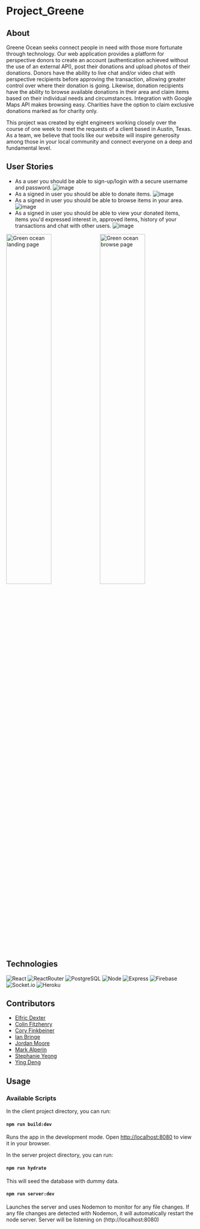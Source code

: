 # Project_Greene

## About
Greene Ocean seeks connect people in need with those more fortunate through technology. Our web application provides a platform for perspective donors to create an account (authentication achieved without the use of an external API), post their donations and upload photos of their donations. Donors have the ability to live chat and/or video chat with perspective recipients before approving the transaction, allowing greater control over where their donation is going. Likewise, donation recipients have the ability to browse available donations in their area and claim items based on their individual needs and circumstances. Integration with Google Maps API makes browsing easy. Charities have the option to claim exclusive donations marked as for charity only.

This project was created by eight engineers working closely over the course of one week to meet the requests of a client based in Austin, Texas. As a team, we believe that tools like our website will inspire generosity among those in your local community and connect everyone on a deep and fundamental level.

## User Stories
- As a user you should be able to sign-up/login with a secure username and password.
![image](images/login.jpg)
- As a signed in user you should be able to donate items.
![image](images/donate.gif)
- As a signed in user you should be able to browse items in your area.
![image](images/map.gif)
- As a signed in user you should be able to view your donated items, items you'd expressed interest in, approved items, history of your transactions and chat with other users.
![image](images/videoChat.gif)

<img src="https://i.imgur.com/KLruRtZ.png" alt="Green ocean landing page" width="49%" height="auto" />  <img src="https://i.imgur.com/tucUhtK.png" alt="Green ocean browse page" width="49%" height="auto" />

## Technologies
![React](https://img.shields.io/badge/-React-61DAFB?logo=react&logoColor=white&style=for-the-badge)
![ReactRouter](https://img.shields.io/badge/React_Router-CA4245?style=for-the-badge&logo=react-router&logoColor=white)
![PostgreSQL](https://img.shields.io/badge/-PostgreSQL-4169E1?logo=postgresql&logoColor=white&style=for-the-badge)
![Node](https://img.shields.io/badge/-Node-9ACD32?logo=node.js&logoColor=white&style=for-the-badge)
![Express](https://img.shields.io/badge/-Express-DCDCDC?logo=express&logoColor=black&style=for-the-badge)
![Firebase](https://img.shields.io/badge/-Firebase-FFD700?logo=firebase&logoColor=white&style=for-the-badge)
![Socket.io](https://img.shields.io/badge/Socket.io-010101?&style=for-the-badge&logo=Socket.io&logoColor=white)
![Heroku](https://img.shields.io/badge/Heroku-430098?style=for-the-badge&logo=heroku&logoColor=white)

## Contributors
* [Elfric Dexter](https://github.com/7socks)
* [Colin Fitzhenry](https://github.com/cgf5033)
* [Cory Finkbeiner](https://github.com/coryFinkbeiner)
* [Ian Bringe](https://github.com/Doobss)
* [Jordan Moore](https://github.com/jordo-mordo)
* [Mark Alperin](https://github.com/MarkAlperin)
* [Stephanie Yeong](https://github.com/positivefx)
* [Ying Deng](https://github.com/dybn7758)

## Usage



### Available Scripts

In the client project directory, you can run:
#### `npm run build:dev`

Runs the app in the development mode.
Open [http://localhost:8080](http://localhost:8080) to view it in your browser.

In the server project directory, you can run:
#### `npm run hydrate`
This will seed the database with dummy data.

#### `npm run server:dev`
Launches the server and uses Nodemon to monitor for any file changes. If any file changes are detected with Nodemon, it will automatically restart the node server.
Server will be listening on (http://localhost:8080)
